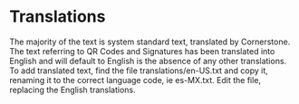 # Translations
The majority of the text is system standard text, translated by Cornerstone. The text referring to QR Codes and Signatures has been translated into English and will default to English is the absence of any other translations. To add translated text, find the file translations/en-US.txt and copy it, renaming it to the correct language code, ie es-MX.txt. Edit the file, replacing the English translations.
